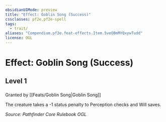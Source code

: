 ```yaml
---
obsidianUIMode: preview
title: "Effect: Goblin Song (Success)"
cssclasses: pf2e,pf2e-spell
tags:
  - trait/
aliases: "Compendium.pf2e.feat-effects.Item.5veOBmMYQxywTudd"
license: OGL
---
```

# Effect: Goblin Song (Success)
## Level 1
### 






Granted by [[Feats/Goblin Song|Goblin Song]]

The creature takes a -1 status penalty to Perception checks and Will saves.

*Source: Pathfinder Core Rulebook*
*OGL*